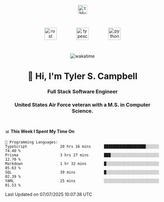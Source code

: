 <p align="center">
<a href="https://www.linkedin.com/in/t36campbell" target="blank"><img align="center" src="https://ik.imagekit.io/t36campbell/Portfolio/linkedin.png.original_m8bbGgPh6.png" alt="t36campbell" height="30" width="30" /></a>
</p>
<p align="center">
    <img src="https://rustacean.net/assets/rustacean-orig-noshadow.svg" alt="rust" width="40" height="40" style="margin: 6%;" />
    <img src="https://cdn.worldvectorlogo.com/logos/typescript.svg" alt="typescript" width="40" height="40" style="margin: 6%;" />
    <img src="https://cdn.worldvectorlogo.com/logos/python-5.svg" alt="python" width="40" height="40" style="margin: 6%;" />
</p>
<div align="center">
  
  ![wakatime](https://wakatime.com/badge/user/738aac7f-8868-4bc3-a1df-4c36703ee4b6.svg)
  
</div>

<h1 align="center">👋 Hi, I'm Tyler S. Campbell</h1>
<h3 align="center">Full Stack Software Engineer</h3>
<h3 align="center">United States Air Force veteran with a M.S. in Computer Science.</h3>
<br>

<!--START_SECTION:waka-->
📊 **This Week I Spent My Time On** 

```text
💬 Programming Languages: 
TypeScript               20 hrs 16 mins      ███████████████████░░░░░░   74.40 % 
Prisma                   3 hrs 27 mins       ███░░░░░░░░░░░░░░░░░░░░░░   12.70 % 
Markdown                 1 hr 32 mins        █░░░░░░░░░░░░░░░░░░░░░░░░   05.63 % 
SQL                      39 mins             █░░░░░░░░░░░░░░░░░░░░░░░░   02.39 % 
YAML                     25 mins             ░░░░░░░░░░░░░░░░░░░░░░░░░   01.53 % 
```


 Last Updated on 07/07/2025 10:07:38 UTC
<!--END_SECTION:waka-->
